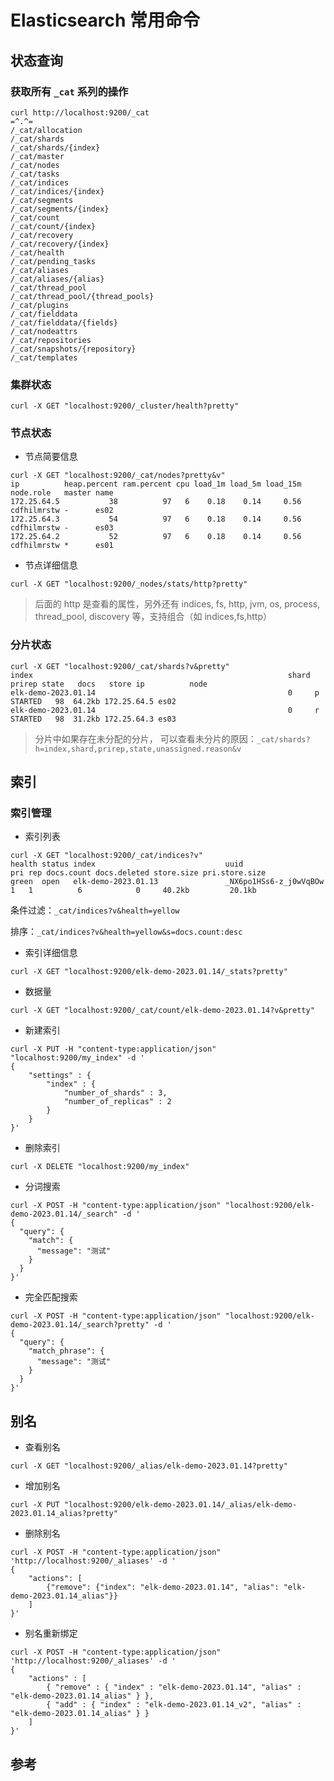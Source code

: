 # Elasticsearch 常用命令


## 状态查询

### 获取所有 `_cat` 系列的操作

```Shell
curl http://localhost:9200/_cat
=^.^=
/_cat/allocation
/_cat/shards
/_cat/shards/{index}
/_cat/master
/_cat/nodes
/_cat/tasks
/_cat/indices
/_cat/indices/{index}
/_cat/segments
/_cat/segments/{index}
/_cat/count
/_cat/count/{index}
/_cat/recovery
/_cat/recovery/{index}
/_cat/health
/_cat/pending_tasks
/_cat/aliases
/_cat/aliases/{alias}
/_cat/thread_pool
/_cat/thread_pool/{thread_pools}
/_cat/plugins
/_cat/fielddata
/_cat/fielddata/{fields}
/_cat/nodeattrs
/_cat/repositories
/_cat/snapshots/{repository}
/_cat/templates
```

### 集群状态

```Shell
curl -X GET "localhost:9200/_cluster/health?pretty"
```

### 节点状态

- 节点简要信息

```Shell
curl -X GET "localhost:9200/_cat/nodes?pretty&v"
ip          heap.percent ram.percent cpu load_1m load_5m load_15m node.role   master name
172.25.64.5           38          97   6    0.18    0.14     0.56 cdfhilmrstw -      es02
172.25.64.3           54          97   6    0.18    0.14     0.56 cdfhilmrstw -      es03
172.25.64.2           52          97   6    0.18    0.14     0.56 cdfhilmrstw *      es01
```

- 节点详细信息

```Shell
curl -X GET "localhost:9200/_nodes/stats/http?pretty"
```

> 后面的 http 是查看的属性，另外还有 indices, fs, http, jvm, os, process, thread_pool, discovery 等，支持组合（如 indices,fs,http）

### 分片状态

```Shell
curl -X GET "localhost:9200/_cat/shards?v&pretty"
index                                                         shard prirep state   docs   store ip          node
elk-demo-2023.01.14                                           0     p      STARTED   98  64.2kb 172.25.64.5 es02
elk-demo-2023.01.14                                           0     r      STARTED   98  31.2kb 172.25.64.3 es03
```

> 分片中如果存在未分配的分片， 可以查看未分片的原因：`_cat/shards?h=index,shard,prirep,state,unassigned.reason&v`

## 索引

### 索引管理

- 索引列表

```Shell
curl -X GET "localhost:9200/_cat/indices?v"
health status index                             uuid                   pri rep docs.count docs.deleted store.size pri.store.size
green  open   elk-demo-2023.01.13               _NX6po1HSs6-z_j0wVqBOw   1   1          6            0     40.2kb         20.1kb
```

条件过滤：`_cat/indices?v&health=yellow`

排序：`_cat/indices?v&health=yellow&s=docs.count:desc`

- 索引详细信息

```Shell
curl -X GET "localhost:9200/elk-demo-2023.01.14/_stats?pretty"
```

- 数据量

```Shell
curl -X GET "localhost:9200/_cat/count/elk-demo-2023.01.14?v&pretty"
```

- 新建索引

```Shell
curl -X PUT -H "content-type:application/json" "localhost:9200/my_index" -d '
{
    "settings" : {
        "index" : {
            "number_of_shards" : 3,
            "number_of_replicas" : 2
        }
    }
}'
```

- 删除索引

```Shell
curl -X DELETE "localhost:9200/my_index"
```

- 分词搜索

```Shell
curl -X POST -H "content-type:application/json" "localhost:9200/elk-demo-2023.01.14/_search" -d '
{
  "query": {
    "match": {
      "message": "测试"
    }
  }
}'
```

- 完全匹配搜索

```Shell
curl -X POST -H "content-type:application/json" "localhost:9200/elk-demo-2023.01.14/_search?pretty" -d '
{
  "query": {
    "match_phrase": {
      "message": "测试"
    }
  }
}'
```

## 别名

- 查看别名

```Shell
curl -X GET "localhost:9200/_alias/elk-demo-2023.01.14?pretty"
```

- 增加别名

```Shell
curl -X PUT "localhost:9200/elk-demo-2023.01.14/_alias/elk-demo-2023.01.14_alias?pretty"
```

- 删除别名

```Shell
curl -X POST -H "content-type:application/json" 'http://localhost:9200/_aliases' -d '
{
    "actions": [
        {"remove": {"index": "elk-demo-2023.01.14", "alias": "elk-demo-2023.01.14_alias"}}
    ]
}'
```

- 别名重新绑定

```Shell
curl -X POST -H "content-type:application/json" 'http://localhost:9200/_aliases' -d '
{
    "actions" : [
        { "remove" : { "index" : "elk-demo-2023.01.14", "alias" : "elk-demo-2023.01.14_alias" } },
        { "add" : { "index" : "elk-demo-2023.01.14_v2", "alias" : "elk-demo-2023.01.14_alias" } }
    ]
}'

```

## 参考

